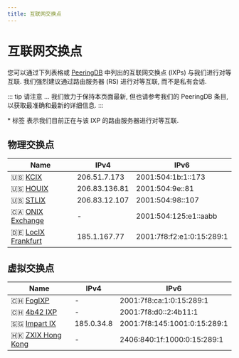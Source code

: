 ```yaml
---
title: 互联网交换点
---
```


# 互联网交换点

您可以通过下列表格或 [PeeringDB](https://www.peeringdb.com/asn/150289) 中列出的互联网交换点 (IXPs) 与我们进行对等互联. 我们强烈建议通过路由服务器 (RS) 进行对等互联, 而不是私有会话.

::: tip 请注意 ...
我们致力于保持本页面最新, 但也请参考我们的 PeeringDB 条目, 以获取最准确和最新的详细信息.
:::

\* 标签 <Badge type="tip" text="RS" /> 表示我们目前正在与该 IXP 的路由服务器进行对等互联.

## 物理交换点

| Name                                                                                   | IPv4          | IPv6                      |
| -------------------------------------------------------------------------------------- | ------------- | ------------------------- |
| 🇺🇸 [KCIX](https://www.peeringdb.com/ix/249) <Badge type="tip" text="RS" />             | 206.51.7.173  | 2001:504:1b:1::173        |
| 🇺🇸 [HOUIX](https://www.peeringdb.com/ix/2835) <Badge type="tip" text="RS" />           | 206.83.136.81 | 2001:504:9e::81           |
| 🇺🇸 [STLIX](https://www.peeringdb.com/ix/2585) <Badge type="tip" text="RS" />           | 206.83.12.107 | 2001:504:98::107          |
| 🇨🇦 [ONIX Exchange](https://www.peeringdb.com/ix/4059) <Badge type="tip" text="RS" />   | -             | 2001:504:125:e1::aabb     |
| 🇩🇪 [LocIX Frankfurt](https://www.peeringdb.com/ix/2084) <Badge type="tip" text="RS" /> | 185.1.167.77  | 2001:7f8:f2:e1:0:15:289:1 |

## 虚拟交换点

| Name                                                                                  | IPv4       | IPv6                         |
| ------------------------------------------------------------------------------------- | ---------- | ---------------------------- |
| 🇨🇭 [FogIXP](https://www.peeringdb.com/ix/3756) <Badge type="tip" text="仅 RS3" />  | -          | 2001:7f8:ca:1:0:15:289:1     |
| 🇨🇭 [4b42 IXP](https://www.peeringdb.com/ix/2447) <Badge type="tip" text="RS" />       | -          | 2001:7f8:d0::2:4b11:1        |
| 🇸🇬 [Impart IX](https://www.peeringdb.com/ix/4185) <Badge type="info" text="N/A" />    | 185.0.34.8 | 2001:7f8:145:1001:0:15:289:1 |
| 🇭🇰 [ZXIX Hong Kong](https://www.peeringdb.com/ix/3246) <Badge type="tip" text="RS" /> | -          | 2406:840:1f:1000:0:15:289:1  |